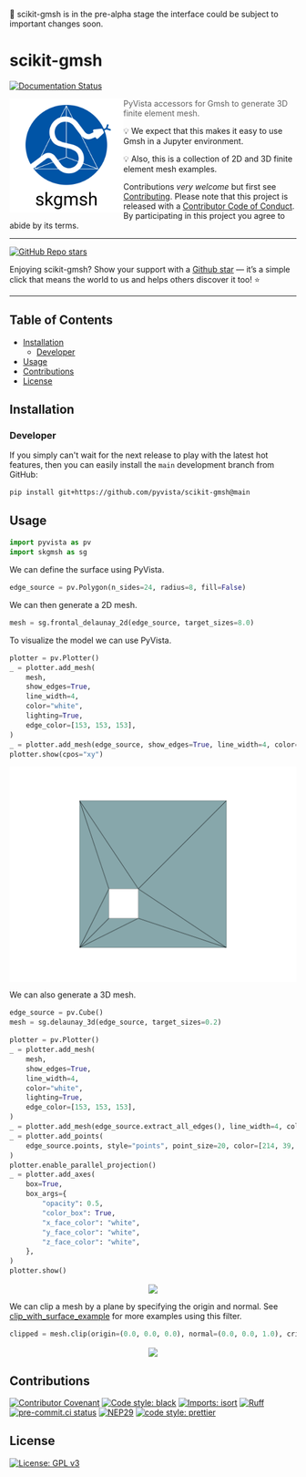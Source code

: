 🚧 scikit-gmsh is in the pre-alpha stage the interface could be subject to important changes soon.

# scikit-gmsh

[![Documentation Status](https://readthedocs.org/projects/scikit-gmsh/badge/?version=latest)](https://scikit-gmsh.readthedocs.io/en/latest/?badge=latest)

[<img src="https://raw.githubusercontent.com/pyvista/scikit-gmsh/main/docs/_static/logo.svg" align="left" width="200">](https://github.com/pyvista/scikit-gmsh#--------)

> PyVista accessors for Gmsh to generate 3D finite element mesh.

💡 We expect that this makes it easy to use Gmsh in a Jupyter environment.

💡 Also, this is a collection of 2D and 3D finite element mesh examples.

Contributions _very welcome_ but first see [Contributing](#contributions).
Please note that this project is released with a [Contributor Code of Conduct](CODE_OF_CONDUCT.md).
By participating in this project you agree to abide by its terms.

---

[![GitHub Repo stars](https://img.shields.io/github/stars/pyvista/scikit-gmsh)](https://github.com/pyvista/scikit-gmsh/stargazers)

Enjoying scikit-gmsh? Show your support with a [Github star](https://github.com/pyvista/scikit-gmsh) — it’s a simple click that means the world to us and helps others discover it too! ⭐️

---

## Table of Contents

<!-- START doctoc generated TOC please keep comment here to allow auto update -->
<!-- DON'T EDIT THIS SECTION, INSTEAD RE-RUN doctoc TO UPDATE -->

- [Installation](#installation)
  - [Developer](#developer)
- [Usage](#usage)
- [Contributions](#contributions)
- [License](#license)

<!-- END doctoc generated TOC please keep comment here to allow auto update -->

## Installation

### Developer

If you simply can't wait for the next release to play with the latest hot features, then you can easily
install the `main` development branch from GitHub:

```shell
pip install git+https://github.com/pyvista/scikit-gmsh@main
```

## Usage

```python
import pyvista as pv
import skgmsh as sg
```

We can define the surface using PyVista.

```python
edge_source = pv.Polygon(n_sides=24, radius=8, fill=False)
```

We can then generate a 2D mesh.

```python
mesh = sg.frontal_delaunay_2d(edge_source, target_sizes=8.0)
```

To visualize the model we can use PyVista.

```python
plotter = pv.Plotter()
_ = plotter.add_mesh(
    mesh,
    show_edges=True,
    line_width=4,
    color="white",
    lighting=True,
    edge_color=[153, 153, 153],
)
_ = plotter.add_mesh(edge_source, show_edges=True, line_width=4, color=[214, 39, 40])
plotter.show(cpos="xy")
```

<p align="center">
<img src="https://raw.githubusercontent.com/pyvista/scikit-gmsh/main/docs/_static/frontal_delaunay_2d_01.png" align="center" width=512 >
</p>

We can also generate a 3D mesh.

```python
edge_source = pv.Cube()
mesh = sg.delaunay_3d(edge_source, target_sizes=0.2)
```

```python
plotter = pv.Plotter()
_ = plotter.add_mesh(
    mesh,
    show_edges=True,
    line_width=4,
    color="white",
    lighting=True,
    edge_color=[153, 153, 153],
)
_ = plotter.add_mesh(edge_source.extract_all_edges(), line_width=4, color=[214, 39, 40])
_ = plotter.add_points(
    edge_source.points, style="points", point_size=20, color=[214, 39, 40]
)
plotter.enable_parallel_projection()
_ = plotter.add_axes(
    box=True,
    box_args={
        "opacity": 0.5,
        "color_box": True,
        "x_face_color": "white",
        "y_face_color": "white",
        "z_face_color": "white",
    },
)
plotter.show()
```

<p align="center">
<img src="https://raw.githubusercontent.com/pyvista/scikit-gmsh/main/docs/_static/delaunay_3d_01.png" align="center" width=512 >
</p>

We can clip a mesh by a plane by specifying the origin and normal.
See [clip_with_surface_example](https://docs.pyvista.org/examples/01-filter/clipping-with-surface#clip-with-surface-example) for more examples using this filter.

```python
clipped = mesh.clip(origin=(0.0, 0.0, 0.0), normal=(0.0, 0.0, 1.0), crinkle=True)
```

<p align="center">
<img src="https://raw.githubusercontent.com/pyvista/scikit-gmsh/main/docs/_static/delaunay_3d_02.png" align="center" width=512 >
</p>

## Contributions

[![Contributor Covenant](https://img.shields.io/badge/contributor%20covenant-2.1-4baaaa.svg)](https://github.com/pyvista/scikit-gmsh/blob/main/CODE_OF_CONDUCT.md)
[![Code style: black](https://img.shields.io/badge/code%20style-black-000000.svg)](https://github.com/psf/black)
[![Imports: isort](https://img.shields.io/badge/%20imports-isort-%231674b1?style=flat&labelColor=ef8336)](https://pycqa.github.io/isort/)
[![Ruff](https://img.shields.io/endpoint?url=https://raw.githubusercontent.com/astral-sh/ruff/main/assets/badge/v2.json)](https://github.com/astral-sh/ruff)
[![pre-commit.ci status](https://results.pre-commit.ci/badge/github/pyvista/scikit-gmsh/main.svg)](https://results.pre-commit.ci/latest/github/pyvista/scikit-gmsh/main)
[![NEP29](https://raster.shields.io/badge/follows-NEP29-orange.png)](https://numpy.org/neps/nep-0029-deprecation_policy.html)
[![code style: prettier](https://img.shields.io/badge/code_style-prettier-ff69b4.svg?style=flat-square)](https://github.com/prettier/prettier)

## License

[![License: GPL v3](https://img.shields.io/badge/License-GPLv3-blue.svg)](https://www.gnu.org/licenses/gpl-3.0)
